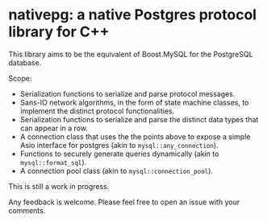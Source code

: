 # nativepg: a native Postgres protocol library for C++

This library aims to be the equivalent of Boost.MySQL for the PostgreSQL database.

Scope:

- Serialization functions to serialize and parse protocol messages.
- Sans-IO network algorithms, in the form of state machine classes, to implement the
  distinct protocol functionalities.
- Serialization functions to serialize and parse the distinct data types
  that can appear in a row.
- A connection class that uses the the points above to expose a simple Asio interface for postgres
  (akin to `mysql::any_connection`).
- Functions to securely generate queries dynamically (akin to `mysql::format_sql`).
- A connection pool class (akin to `mysql::connection_pool`).

This is still a work in progress.

Any feedback is welcome. Please feel free to open an issue with your comments.
